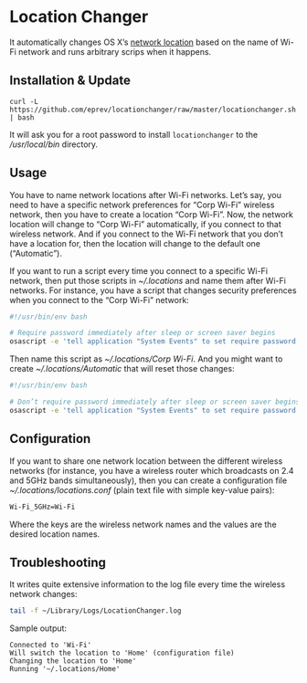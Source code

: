 # Location Changer

It automatically changes OS X’s [network location](https://support.apple.com/en-us/HT202480)
based on the name of Wi-Fi network and runs arbitrary scrips when it happens.

## Installation & Update

```
curl -L https://github.com/eprev/locationchanger/raw/master/locationchanger.sh | bash
```

It will ask you for a root password to install `locationchanger` to the */usr/local/bin* directory.

## Usage

You have to name network locations after Wi-Fi networks. Let’s say, you need to have
a specific network preferences for “Corp Wi-Fi” wireless network, then you have to create
a location “Corp Wi-Fi”. Now, the network location will change to “Corp Wi-Fi” automatically,
if you connect to that wireless network. And if you connect to the Wi-Fi network that you
don’t have a location for, then the location will change to the default one (“Automatic”).

If you want to run a script every time you connect to a specific Wi-Fi network, then put
those scripts in *~/.locations* and name them after Wi-Fi networks. For instance, you have
a script that changes security preferences when you connect to the “Corp Wi-Fi” network:

```bash
#!/usr/bin/env bash

# Require password immediately after sleep or screen saver begins
osascript -e 'tell application "System Events" to set require password to wake of security preferences to true'
```

Then name this script as *~/.locations/Corp Wi-Fi*. And you might want to create
*~/.locations/Automatic* that will reset those changes:

```bash
#!/usr/bin/env bash

# Don’t require password immediately after sleep or screen saver begins
osascript -e 'tell application "System Events" to set require password to wake of security preferences to false'
```

## Configuration

If you want to share one network location between the different wireless networks (for instance, you have a wireless router which broadcasts on 2.4 and 5GHz bands simultaneously), then you can create a configuration file *~/.locations/locations.conf* (plain text file with simple key-value pairs):

```bash
Wi-Fi_5GHz=Wi-Fi
```

Where the keys are the wireless network names and the values are the desired location names.

## Troubleshooting

It writes quite extensive information to the log file every time the wireless network changes:

```bash
tail -f ~/Library/Logs/LocationChanger.log
```

Sample output:

```
Connected to 'Wi-Fi'
Will switch the location to 'Home' (configuration file)
Changing the location to 'Home'
Running '~/.locations/Home'
```
